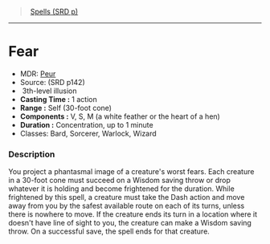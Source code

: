 ﻿---
!Spell
Family: SpellVO
Level: 3
Type: illusion
CastingTime: 1 action
Range: Self (30-foot cone)
Components: V, S, M (a white feather or the heart of a hen)
Duration: Concentration, up to 1 minute
Classes: Bard, Sorcerer, Warlock, Wizard
Id: spells_vo.md#fear
ParentLink: spells_vo.md#spells-srd-p
Name: Fear
ParentName: Spells (SRD p)
NameLevel: 1
AltName: '[Peur](hd_spells_peur.md)'
Source: (SRD p142)
Attributes: {}
---
> [Spells (SRD p)](srd_spells.md)

---

# Fear

- MDR: [Peur](hd_spells_peur.md)
- Source: (SRD p142)
-  3th-level illusion
- **Casting Time :** 1 action
- **Range :** Self (30-foot cone)
- **Components :** V, S, M (a white feather or the heart of a hen)
- **Duration :** Concentration, up to 1 minute
- Classes: Bard, Sorcerer, Warlock, Wizard

### Description

You project a phantasmal image of a creature's worst fears. Each creature in a 30-foot cone must succeed on a Wisdom saving throw or drop whatever it is holding and become frightened for the duration. While frightened by this spell, a creature must take the Dash action and move away from you by the safest available route on each of its turns, unless there is nowhere to move. If the creature ends its turn in a location where it doesn't have line of sight to you, the creature can make a Wisdom saving throw. On a successful save, the spell ends for that creature.

